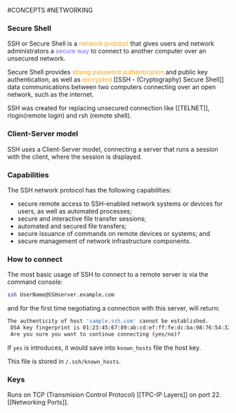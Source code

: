 #CONCEPTS #NETWORKING 


### Secure Shell

SSH or Secure Shell is a <span style="color:orange;">network protocol</span> that gives users and network administrators a <span style="color:MediumSlateBlue;">secure way</span> to connect to another computer over an unsecured network. 

Secure Shell provides <span style="color:orange;">strong password authentication</span> and public key authentication, as well as <span style="color:orange;">encrypted</span> [[SSH - (Cryptography) Secure Shell]] data communications between two computers connecting over an open network, such as the internet.

SSH was created for replacing unsecured connection like [[TELNET]], rlogin(remote login) and rsh (remote shell). 

### Client-Server model

SSH uses a Client-Server model, connecting a server that runs a session with the client, where the session is displayed. 

### Capabilities

The SSH network protocol has the following capabilities: 

- secure remote access to SSH-enabled network systems or devices for users, as well as automated processes;
- secure and interactive file transfer sessions;
- automated and secured file transfers;
- secure issuance of commands on remote devices or systems; and
- secure management of network infrastructure components.

### How to connect

The most basic usage of SSH to connect to a remote server is via the command console: 

```bash
ssh UserName@SSHserver.example.com
```

and for the first time negotiating a connection with this server, will return: 

```bash 
The authenticity of host 'sample.ssh.com' cannot be established.  
 DSA key fingerprint is 01:23:45:67:89:ab:cd:ef:ff:fe:dc:ba:98:76:54:32:10.  
 Are you sure you want to continue connecting (yes/no)?
```

If `yes` is introduces, it would save into `known_hosts` file the host key. 

This file is stored in `/.ssh/known_hosts`. 
### Keys

Runs on TCP (Transmision Control Protocol) [[TPC-IP Layers]] on port 22. [[Networking Ports]]. 






